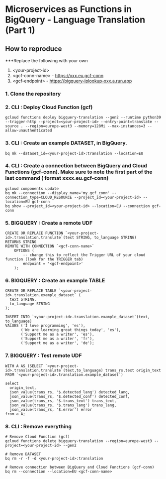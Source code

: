 # Microservices as Functions in BigQuery - Language Translation (Part 1)

## How to reproduce

***Replace the following with your own 
1) \<your-project-id>
2) \<gcf-conn-name> - https://xxx.eu.gcf-conn
3) \<gcf-endpoint> - https://bigquery-iplookup-xxx.a.run.app

### 1. Clone the repository

### 2. CLI : Deploy Cloud Function (gcf)
    gcloud functions deploy bigquery-translation --gen2 --runtime python39 --trigger-http --project=<your-project-id> --entry-point=translate --source . --region=europe-west3 --memory=128Mi --max-instances=3 --allow-unauthenticated

### 3. CLI : Create an example DATASET, in BigQuery. 
    bq mk --dataset_id=<your-project-id>:translation --location=EU

### 4. CLI : Create a connection between BigQuery and Cloud Functions (gcf-conn). Make sure to note the first part of the last command (<gcf-conn-name> format xxxx.eu.gcf-conn)
    gcloud components update
    bq mk --connection --display_name='my_gcf_conn' --connection_type=CLOUD_RESOURCE --project_id=<your-project-id> --location=EU gcf-conn
    bq show --project_id=<your-project-id> --location=EU --connection gcf-conn

### 5. BIGQUERY : Create a remote UDF
    CREATE OR REPLACE FUNCTION `<your-project-id>.translation.translate`(text STRING, to_language STRING)
    RETURNS STRING
    REMOTE WITH CONNECTION `<gcf-conn-name>`
        OPTIONS (
            -- change this to reflect the Trigger URL of your cloud function (look for the TRIGGER tab)
            endpoint = '<gcf-endpoint>'
        );


### 6. BIGQUERY : Create an example TABLE
    CREATE OR REPLACE TABLE `<your-project-id>.translation.example_dataset` (
      text STRING,
      to_language STRING
    );
    
    INSERT INTO `<your-project-id>.translation.example_dataset`(text, to_language)
    VALUES ('I love programming', 'es'),
           ('We are learning great things today', 'es'),
           ('Support me as a writer', 'es'),
           ('Support me as a writer', 'fr'),
           ('Support me as a writer', 'de');

### 7. BIGQUERY : Test remote UDF
    WITH A AS (SELECT `<your-project-id>.translation.translate`(text,to_language) trans_rs,text origin_text FROM `<your-project-id>.translation.example_dataset`)
    
    select
      origin_text,
      json_value(trans_rs, '$.detected_lang') detected_lang,
      json_value(trans_rs, '$.detected_conf') detected_conf,
      json_value(trans_rs, '$.trans_text') trans_text,
      json_value(trans_rs, '$.trans_lang') trans_lang,
      json_value(trans_rs, '$.error') error
    from a A;
    
### 8. CLI : Remove everything
    # Remove Cloud Function (gcf)
    gcloud functions delete bigquery-translation --region=europe-west3 --project=<your-project-id> --gen2

    # Remove DATASET
    bq rm -r -f -d <your-project-id>:translation

    # Remove connection between BigQuery and Cloud Functions (gcf-conn)
    bq rm --connection --location=EU <gcf-conn-name>